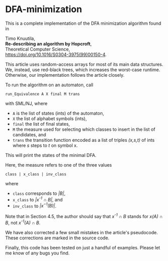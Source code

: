 # DFA-minimization

This is a complete implementation of the DFA minimization algorithm found in

Timo Knuutila,  
**Re-describing an algorithm by Hopcroft**,  
Theoretical Computer Science,  
https://doi.org/10.1016/S0304-3975(99)00150-4.  

This article uses random-access arrays for most of its main data structures. We, instead, use
red-black trees, which increases the worst-case runtime. Otherwise, our implementation follows
the article closely.

To run the algorithm on an automaton, call

`run_Equivalence A X final M trans`  

with SML/NJ, where

- `A` is the list of states (ints) of the automaton,  
- `X` the list of alphabet symbols (ints),  
- `final` the list of final states,  
- `M` the measure used for selecting which classes to insert in the list of candidates, and  
- `trans` the transition function encoded as a list of triples *(x,s,t)* of ints where *s* steps to
*t* on symbol x.  

This will print the states of the minimal DFA.  

Here, the measure refers to one of the three values  

`class | x_class | inv_class`  

where  

- `class` corresponds to *|B|*,  
- `x_class` to *|x<sup>-1</sup> &cap; B|*, and  
- `inv_class` to *|x<sup>&minus;1</sup>(B)|*.  

Note that in Section 4.5, the author should say that *x<sup>-1</sup> &cap; B* stands for
*x(A) &cap; B*, not *x<sup>-1</sup>(A) &cap; B*.  

We have also corrected a few small mistakes in the article's pseudocode. These corrections are
marked in the source code.  

Finally, this code has been tested on just a handful of examples. Please let me know of any bugs
you find.  
